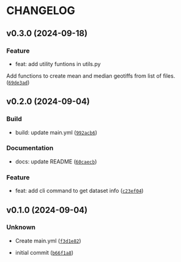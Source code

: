 # CHANGELOG

## v0.3.0 (2024-09-18)

### Feature

* feat: add utility funtions in utils.py

Add functions to create mean and median geotiffs from list of files. ([`69de3ad`](https://github.com/nasaharvest/glam-processing/commit/69de3add7a112a5c078c8a94192c55b46d4d1301))

## v0.2.0 (2024-09-04)

### Build

* build: update main.yml ([`992acb6`](https://github.com/nasaharvest/glam-processing/commit/992acb6826729063d5714976f95eaec5ca8d08ab))

### Documentation

* docs: update README ([`60caecb`](https://github.com/nasaharvest/glam-processing/commit/60caecbd9345a69443e32912cf06fb58914719ae))

### Feature

* feat: add cli command to get dataset info ([`c23ef04`](https://github.com/nasaharvest/glam-processing/commit/c23ef04b470c87f285164dfbb026837161fcbe4a))

## v0.1.0 (2024-09-04)

### Unknown

* Create main.yml ([`f3d1e82`](https://github.com/nasaharvest/glam-processing/commit/f3d1e82e02e77eda05ed2e3b745d94c699abe961))

* initial commit ([`b66f1a8`](https://github.com/nasaharvest/glam-processing/commit/b66f1a8a408f4eeaa9eb3f955a9bee9b9b3373b2))
